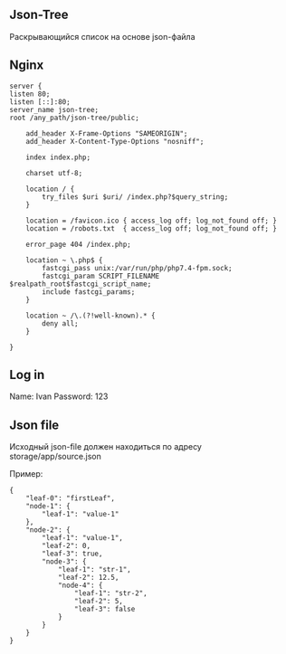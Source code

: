 ## Json-Tree

Раскрывающийся список на основе json-файла

## Nginx

```
server {
listen 80;
listen [::]:80;
server_name json-tree;
root /any_path/json-tree/public;

    add_header X-Frame-Options "SAMEORIGIN";
    add_header X-Content-Type-Options "nosniff";

    index index.php;

    charset utf-8;

    location / {
        try_files $uri $uri/ /index.php?$query_string;
    }

    location = /favicon.ico { access_log off; log_not_found off; }
    location = /robots.txt  { access_log off; log_not_found off; }

    error_page 404 /index.php;

    location ~ \.php$ {
        fastcgi_pass unix:/var/run/php/php7.4-fpm.sock;
        fastcgi_param SCRIPT_FILENAME $realpath_root$fastcgi_script_name;
        include fastcgi_params;
    }

    location ~ /\.(?!well-known).* {
        deny all;
    }

}
```

## Log in

Name: Ivan
Password: 123

## Json file

Исходный json-file должен находиться по адресу storage/app/source.json

Пример:

```
{
    "leaf-0": "firstLeaf",
    "node-1": {
        "leaf-1": "value-1"
    },
    "node-2": {
        "leaf-1": "value-1",
        "leaf-2": 0,
        "leaf-3": true,
        "node-3": {
            "leaf-1": "str-1",
            "leaf-2": 12.5,
            "node-4": {
                "leaf-1": "str-2",
                "leaf-2": 5,
                "leaf-3": false
            }
        }
    }
}
```
